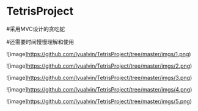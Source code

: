 # TetrisProject

#采用MVC设计的贪吃蛇

#还需要时间慢慢理解和使用

![image]https://github.com/lyualvin/TetrisProject/tree/master/imgs/1.png)

![image]https://github.com/lyualvin/TetrisProject/tree/master/imgs/2.png)

![image]https://github.com/lyualvin/TetrisProject/tree/master/imgs/3.png)

![image]https://github.com/lyualvin/TetrisProject/tree/master/imgs/4.png)

![image]https://github.com/lyualvin/TetrisProject/tree/master/imgs/5.png)

